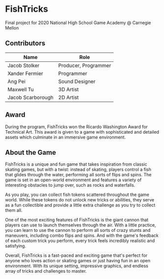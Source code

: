 # FishTricks
Final project for 2020 National High School Game Academy @ Carnegie Mellon

## Contributors
Name | Role
| --------------- | -------------------- |
Jacob Stolker     | Producer, Programmer
Xander Fermier    | Programmer
Ang Pei           | Sound Designer
Maxwell Tu        | 3D Artist
Jacob Scarborough | 2D Artist

## Award
During the program, FishTricks won the Ricardo Washington Award for Technical Art. 
This award is given to a game with sophisticated and detailed assets which culminate in an immersive game environment.
## About the Game
FishTricks is a unique and fun game that takes inspiration from classic skating games, but with a twist: instead of skating, players control a fish that glides through the water, performing all sorts of flips and spins. The game is set in an open-world environment and features a variety of interesting obstacles to jump over, such as rocks and waterfalls.

As you play, you can collect fish tokens scattered throughout the game world. While these tokens do not unlock new tricks or abilities, they serve as a fun collectible and provide a little extra challenge as you try to collect them all.

One of the most exciting features of FishTricks is the giant cannon that players can use to launch themselves through the air. With a little practice, you can learn to use the cannon to perform all sorts of crazy stunts and maneuvers, including combo flips and spins. And with the game's feedback of each custom trick you perform, every trick feels incredibly realistic and satisfying.

Overall, FishTricks is a fast-paced and exciting game that's perfect for anyone who loves action or skating games or just having fun in an open environment. With its unique setting, impressive graphics, and endless array of tricks and challenges to master.


